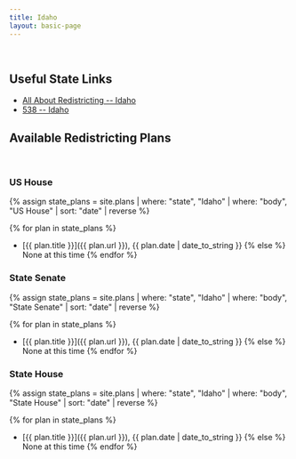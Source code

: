 ```yaml
---
title: Idaho
layout: basic-page
---
```


<br>

Useful State Links
---

- [All About Redistricting -- Idaho](https://redistricting.lls.edu/state/idaho/?cycle=2020&level=Congress&startdate=)
- [538 -- Idaho](https://projects.fivethirtyeight.com/redistricting-2022-maps/idaho/)

Available Redistricting Plans
---

<br>

### US House

{% assign state_plans = site.plans | where: "state", "Idaho" | where: "body", "US House" | sort: "date" | reverse %}

{% for plan in state_plans %}
- [{{ plan.title }}]({{ plan.url }}), {{ plan.date | date_to_string }}
{% else %}
None at this time
{% endfor %}

### State Senate

{% assign state_plans = site.plans | where: "state", "Idaho" | where: "body", "State Senate" | sort: "date" | reverse %}

{% for plan in state_plans %}
- [{{ plan.title }}]({{ plan.url }}), {{ plan.date | date_to_string }}
{% else %}
None at this time
{% endfor %}


### State House

{% assign state_plans = site.plans | where: "state", "Idaho" | where: "body", "State House" | sort: "date" | reverse %}

{% for plan in state_plans %}
- [{{ plan.title }}]({{ plan.url }}), {{ plan.date | date_to_string }}
{% else %}
None at this time
{% endfor %}
